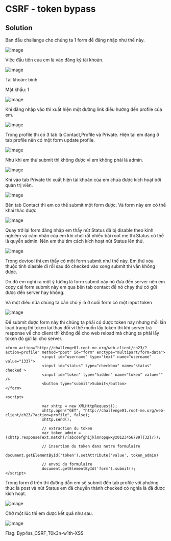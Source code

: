 # CSRF - token bypass
## Solution


Ban đầu challange cho chúng ta 1 form để đăng nhập như thế này.

![image](https://user-images.githubusercontent.com/86184794/161018385-0a8797ca-98b8-4043-bb4e-09c9930ed6fc.png)


Việc đầu tiên của em là vào đăng ký tài khoản.

![image](https://user-images.githubusercontent.com/86184794/161018525-0c042931-4c64-4cb8-baf3-b4dc6b273b0d.png)

Tài khoản: binh

Mật khẩu: 1

![image](https://user-images.githubusercontent.com/86184794/161018648-00e16e86-931e-491b-b42b-039beb82cbbb.png)


Khi đăng nhập vào thì xuất hiện một đường link điều hướng đến profile của em.

![image](https://user-images.githubusercontent.com/86184794/161018880-3f9659fd-5b1e-4fc9-bf4e-e7584f50b716.png)


Trong profile thì có 3 tab là Contact,Profile và Private. Hiện tại em đang ở tab profile nên có một form update profile.

![image](https://user-images.githubusercontent.com/86184794/161019147-aff9f00f-f831-408e-b2cb-0d460152e4c8.png)

Như khi em thử submit thì không được vì em không phải là admin.

![image](https://user-images.githubusercontent.com/86184794/161019348-4e5e56e3-7e2b-4937-b579-38a53121631c.png)

Khi vào tab Private thì xuất hiện tài khoản của em chưa được kích hoạt bới quản trị viên.


![image](https://user-images.githubusercontent.com/86184794/161019677-e2d1d10d-91ed-42fb-83ea-370d18e4504f.png)

Bên tab Contact thì em có thể submit một form được. Và form này em có thể khai thác được.

![image](https://user-images.githubusercontent.com/86184794/161020172-120cf87a-e2f8-47c0-a6fd-2ba3bc2066a3.png)

Quay trở lại form đăng nhập em thấy nút Status đã bị disable theo kinh nghiêm và cảm nhận của em khi chơi rất nhiều bài root me thì Status có thể là quyền admin. Nên em thử tìm cách kích hoạt nút Status lên thử.

![image](https://user-images.githubusercontent.com/86184794/161026573-6fc834fb-8238-4564-b42d-b250171b157c.png)


Trong devtool thì em thấy có một form submit như thế này. Em thử xóa thuộc tính diasble đi rồi sau đó checked vào xong submit thì vẫn không được.

Do đó em nghĩ ra một ý tưởng là form submit này nó đưa đến server nên em copy cái form submit này em qua bên tab contact để nó chạy thử có gửi được đến server hay không.

Và một điều nữa chúng ta cần chú ý là ở cuối form có một input token

![image](https://user-images.githubusercontent.com/86184794/161026791-dcbeb7be-f002-49ae-81f2-eea7400c116c.png)

Để submit được form này thì chúng ta phải có được token này nhưng mỗi lần load trang thì token lại thay đổi vì thế muốn lấy token thì khi server trả response về cho client thì không để cho web reload mà chúng ta phải lấy token đó gửi lại cho server.

```
<form action="http://challenge01.root-me.org/web-client/ch23/?action=profile" method="post" id="form" enctype="multipart/form-data">
                <input id="username" type="text" name="username" value="1337">
                <input id="status" type="checkbox" name="status" checked >
                <input id="token" type="hidden" name="token" value="" />
                <button type="submit">Submit</button>
</form>

<script>

                var xhttp = new XMLHttpRequest();
                xhttp.open("GET", "http://challenge01.root-me.org/web-client/ch23/?action=profile", false);
                xhttp.send();

                // extraction du token
                var token_admin = (xhttp.responseText.match(/[abcdefghijklmnopqwxyz0123456789]{32}/));

                // insertion du token dans notre formulaire
                 document.getElementById('token').setAttribute('value', token_admin)

                // envoi du formulaire
                document.getElementById('form').submit();
</script>
```




Trong form ở trên thì đường dẫn em sẽ submit đến tab profile với phương thức là post và nút Status  em đã chuyển thành checked có nghĩa là đã được kích hoạt.


![image](https://user-images.githubusercontent.com/86184794/161029022-61e83f66-c03a-4b1c-ae5b-b344731b5588.png)

Chờ một lúc thì em được kết quả như sau.

![image](https://user-images.githubusercontent.com/86184794/161035456-24228251-9fe3-45ad-92b2-c636fe1aa9af.png)

Flag: Byp4ss_CSRF_T0k3n-w1th-XSS
